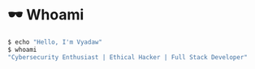 # 🕶️ Whoami  
```bash
$ echo "Hello, I'm Vyadaw"
$ whoami
"Cybersecurity Enthusiast | Ethical Hacker | Full Stack Developer"
